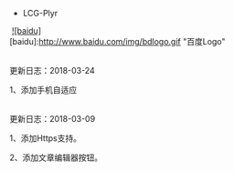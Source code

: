 
  * LCG-Plyr
  
  [![baidu]](http://baidu.com)  
[baidu]:http://www.baidu.com/img/bdlogo.gif "百度Logo"   

<br>
  更新日志：2018-03-24

  1、添加手机自适应

<br>
  更新日志：2018-03-09

  1、添加Https支持。

  2、添加文章编辑器按钮。
